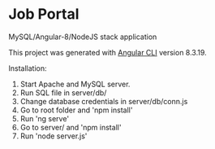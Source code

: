 # Job Portal

MySQL/Angular-8/NodeJS stack application

This project was generated with [Angular CLI](https://github.com/angular/angular-cli) version 8.3.19.

Installation:

1. Start Apache and MySQL server.
2. Run SQL file in server/db/
3. Change database credentials in server/db/conn.js
4. Go to root folder and 'npm install'
5. Run 'ng serve'
6. Go to server/ and 'npm install'
7. Run 'node server.js'